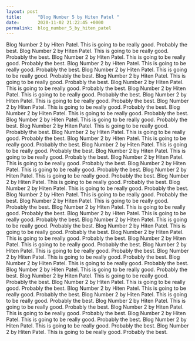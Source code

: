 ```yaml
---
layout: post
title:      "Blog Number 5 by Hiten Patel "
date:       2020-11-02 21:22:45 +0000
permalink:  blog_number_5_by_hiten_patel
---
```


Blog Number 2 by Hiten Patel. This is going to be really good. Probably the best. 
Blog Number 2 by Hiten Patel. This is going to be really good. Probably the best. 
Blog Number 2 by Hiten Patel. This is going to be really good. Probably the best. 
Blog Number 2 by Hiten Patel. This is going to be really good. Probably the best. Blog Number 2 by Hiten Patel. This is going to be really good. Probably the best. Blog Number 2 by Hiten Patel. This is going to be really good. Probably the best. 
Blog Number 2 by Hiten Patel. This is going to be really good. Probably the best. Blog Number 2 by Hiten Patel. This is going to be really good. Probably the best. Blog Number 2 by Hiten Patel. This is going to be really good. Probably the best. Blog Number 2 by Hiten Patel. This is going to be really good. Probably the best. Blog Number 2 by Hiten Patel. This is going to be really good. Probably the best. Blog Number 2 by Hiten Patel. This is going to be really good. Probably the best. Blog Number 2 by Hiten Patel. This is going to be really good. Probably the best. Blog Number 2 by Hiten Patel. This is going to be really good. Probably the best. Blog Number 2 by Hiten Patel. This is going to be really good. Probably the best. Blog Number 2 by Hiten Patel. This is going to be really good. Probably the best. Blog Number 2 by Hiten Patel. This is going to be really good. Probably the best. Blog Number 2 by Hiten Patel. This is going to be really good. Probably the best. Blog Number 2 by Hiten Patel. This is going to be really good. Probably the best. 
Blog Number 2 by Hiten Patel. This is going to be really good. Probably the best. 
Blog Number 2 by Hiten Patel. This is going to be really good. Probably the best. Blog Number 2 by Hiten Patel. This is going to be really good. Probably the best. Blog Number 2 by Hiten Patel. This is going to be really good. Probably the best. Blog Number 2 by Hiten Patel. This is going to be really good. Probably the best. Blog Number 2 by Hiten Patel. This is going to be really good. Probably the best. Blog Number 2 by Hiten Patel. This is going to be really good. Probably the best. Blog Number 2 by Hiten Patel. This is going to be really good. Probably the best. Blog Number 2 by Hiten Patel. This is going to be really good. Probably the best. Blog Number 2 by Hiten Patel. This is going to be really good. Probably the best. Blog Number 2 by Hiten Patel. This is going to be really good. Probably the best. Blog Number 2 by Hiten Patel. This is going to be really good. Probably the best. Blog Number 2 by Hiten Patel. This is going to be really good. Probably the best. Blog Number 2 by Hiten Patel. This is going to be really good. Probably the best. Blog Number 2 by Hiten Patel. This is going to be really good. Probably the best. Blog Number 2 by Hiten Patel. This is going to be really good. Probably the best. Blog Number 2 by Hiten Patel. This is going to be really good. Probably the best. Blog Number 2 by Hiten Patel. This is going to be really good. Probably the best. Blog Number 2 by Hiten Patel. This is going to be really good. Probably the best. Blog Number 2 by Hiten Patel. This is going to be really good. Probably the best. Blog Number 2 by Hiten Patel. This is going to be really good. Probably the best. Blog Number 2 by Hiten Patel. This is going to be really good. Probably the best. Blog Number 2 by Hiten Patel. This is going to be really good. Probably the best. Blog Number 2 by Hiten Patel. This is going to be really good. Probably the best. 
